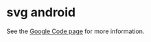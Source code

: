 svg android
===========

See the [Google Code page](https://code.google.com/p/svg-android/) for more information.
